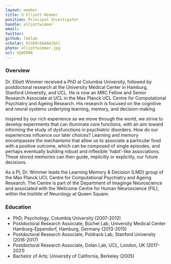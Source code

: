 ```yaml
---
layout: member
title: G Elliott Wimmer
position: Principal Investigator
handle: elliottwimmer
email: 
twitter:
github: lmdlab
scholar: kCGU9rEAAAAJ&hl
photo: elliottwimmer.jpg
ucl: GEWIM96
---
```


### Overview
Dr. Elliott Wimmer received a PhD at Columbia University, followed by postdoctoral research at the University Medical Center in Hamburg, Stanford University, and UCL. He is now an MRC Fellow and Senior Research Associate at UCL in the Max Planck UCL Centre for Computational Psychiatry and Ageing Research. His research is focused on the cognitive and neural systems underlying learning, memory, and decision-making. 

Inspired by our rich experience as we move through the world, we strive to develop experiments that can illuminate core functions, with an aim toward informing the study of dysfunctions in psychiatric disorders. How do our experiences influence our later choices?  Learning and memory encompasses the mechanisms that allow us to associate a particular food with a positive outcome, which can be composed of single episodes, and perhaps eventually building robust and inflexible 'habit'-like associations.  These stored memories can then guide, implicitly or explicitly, our future decisions. 

As a PI, Dr. Wimmer leads the Learning Memory & Decision (LMD) group of the Max Planck UCL Centre for Computational Psychiatry and Ageing Research.  The Centre is part of the Department of Imaginge Neuroscience and associated with the Wellcome Centre for Human Neuroscience (FIL), within the Institite of Neurology at Queen Square.

### Education
- PhD; Psychology, Columbia University (2007-2012)
- Postdoctoral Research Associate, Büchel Lab, University Medical Center Hamburg-Eppendorf, Hamburg, Germany (2013-2015)
- Postdoctoral Research Associate, Poldrack Lab, Stanford University (2016-2017)
- Postdoctoral Research Associate, Dolan Lab, UCL, London, UK (2017-2021)
- Bachelor of Arts; University of California, Berkeley (2005)
